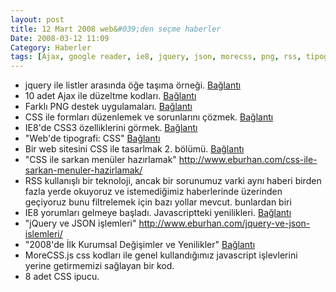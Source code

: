 ```yaml
---
layout: post
title: 12 Mart 2008 web&#039;den seçme haberler
Date: 2008-03-12 11:09
Category: Haberler
tags: [Ajax, google reader, ie8, jquery, json, morecss, png, rss, tipografi]
---
```


-   jquery ile listler arasında öğe taşıma örneği. [Bağlantı][]
-   10 adet Ajax ile düzeltme kodları. [Bağlantı][1]
-   Farklı PNG destek uygulamaları. [Bağlantı][2]
-   CSS ile formları düzenlemek ve sorunlarını çözmek. [Bağlantı][3]
-   IE8'de CSS3 özelliklerini görmek. [Bağlantı][4]
-   "Web'de tipografi: CSS" [Bağlantı][5]
-   Bir web sitesini CSS ile tasarlmak 2. bölümü. [Bağlantı][6]
-   "CSS ile sarkan menüler hazırlamak" http://www.eburhan.com/css-ile-sarkan-menuler-hazirlamak/
-   RSS kullanışlı bir teknoloji, ancak bir sorunumuz varki aynı haberi
    birden fazla yerde okuyoruz ve istemediğimiz haberlerinde üzerinden
    geçiyoruz bunu filtrelemek için bazı yollar mevcut. bunlardan biri
-   IE8 yorumları gelmeye başladı. Javascriptteki yenilikleri.
    [Bağlantı][9]
-   "jQuery ve JSON işlemleri" http://www.eburhan.com/jquery-ve-json-islemleri/
-   "2008'de İlk Kurumsal Değişimler ve Yenilikler" [Bağlantı][11]
-   MoreCSS.js css kodları ile genel kullandığımız javascript
    işlevlerini yerine getirmemizi sağlayan bir kod.
-   8 adet CSS ipucu.


  [Bağlantı]: http://ajax.dzone.com/news/easy-multi-select-transfer-jqu
    "jquery"
  [1]: http://webtecker.com/2008/03/06/10-edit-in-place-ajax-scripts/
    "düzenleme alanları"
  [2]: http://css.dzone.com/news/different-techniques-applying- "png"
  [3]: http://css.dzone.com/news/scriptless-self-adjusting-form
    "css ve formlar"
  [4]: http://www.css3.info/css3-features-in-ie8/ "css 3"
  [5]: http://www.siberkultur.com/?q=css-ve-tipografi-ornekleri
    "css ve tipografi"
  [6]: http://cameronmoll.com/archives/2008/03/extensible_css_interface_css_selectors_jquery/
    "Bağlantı"
  [9]: http://ejohn.org/blog/javascript-in-internet-explorer-8/
    "ie8 javascript"
  [11]: http://www.hasanyalcin.com/?p=421 "2008 yenilikleri"